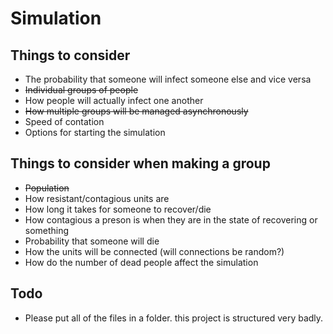 # Simulation

## Things to consider
- The probability that someone will infect someone else and vice versa
- ~~Individual groups of people~~
- How people will actually infect one another
- ~~How multiple groups will be managed asynchronously~~
- Speed of contation
- Options for starting the simulation

## Things to consider when making a group
- ~~Population~~
- How resistant/contagious units are
- How long it takes for someone to recover/die
- How contagious a preson is when they are in the state of recovering or something
- Probability that someone will die
- How the units will be connected (will connections be random?)
- How do the number of dead people affect the simulation

## Todo
- Please put all of the files in a folder. this project is structured very badly.